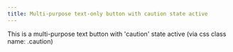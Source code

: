 ```yaml
---
title: Multi-purpose text-only button with caution state active
---
```


This is a multi-purpose text button with 'caution' state active (via css class name: .caution)